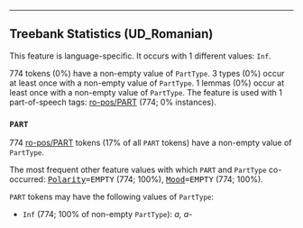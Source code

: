 

--------------------------------------------------------------------------------

## Treebank Statistics (UD_Romanian)

This feature is language-specific.
It occurs with 1 different values: `Inf`.

774 tokens (0%) have a non-empty value of `PartType`.
3 types (0%) occur at least once with a non-empty value of `PartType`.
1 lemmas (0%) occur at least once with a non-empty value of `PartType`.
The feature is used with 1 part-of-speech tags: [ro-pos/PART]() (774; 0% instances).

### `PART`

774 [ro-pos/PART]() tokens (17% of all `PART` tokens) have a non-empty value of `PartType`.

The most frequent other feature values with which `PART` and `PartType` co-occurred: <tt><a href="Polarity.html">Polarity</a>=EMPTY</tt> (774; 100%), <tt><a href="Mood.html">Mood</a>=EMPTY</tt> (774; 100%).

`PART` tokens may have the following values of `PartType`:

* `Inf` (774; 100% of non-empty `PartType`): <em>a, a-</em>


